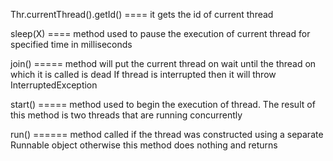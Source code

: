 
Thr.currentThread().getId() ==== it gets the id of current thread

sleep(X) ==== method used to pause the execution of current thread for specified time in milliseconds

join() ===== method will put the current thread on wait until the thread on which it is called is dead
If thread is interrupted then it will throw InterruptedException


start() ===== method used to begin the execution of thread. The result of this method is two threads that are running concurrently


run() ====== method called if the thread was constructed using a separate Runnable object otherwise this method does nothing and returns



